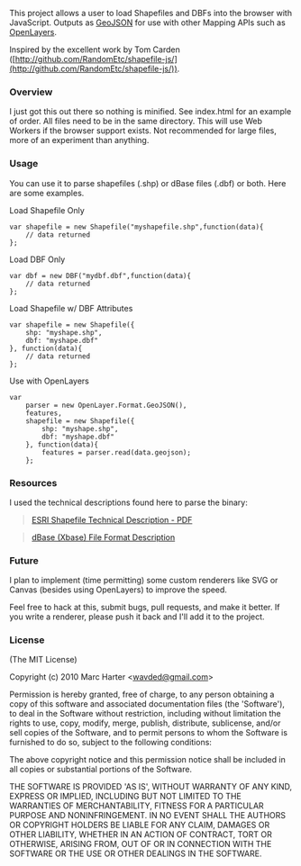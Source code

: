 This project allows a user to load Shapefiles and DBFs into the browser with JavaScript.
Outputs as [GeoJSON](http://geojson.org/) for use with other Mapping APIs such as [OpenLayers](http://openlayers.org).

Inspired by the excellent work by Tom Carden ([http://github.com/RandomEtc/shapefile-js/](http://github.com/RandomEtc/shapefile-js/)).

### Overview

I just got this out there so nothing is minified.  See index.html for an example of order.  All files need to be in the same directory.  This will use Web Workers if the browser support exists.  Not recommended for large files, more of an experiment than anything.

### Usage

You can use it to parse shapefiles (.shp) or dBase files (.dbf) or both.  Here are some examples.

Load Shapefile Only

    var shapefile = new Shapefile("myshapefile.shp",function(data){
        // data returned
    };

Load DBF Only

    var dbf = new DBF("mydbf.dbf",function(data){
        // data returned
    };

Load Shapefile w/ DBF Attributes

    var shapefile = new Shapefile({
        shp: "myshape.shp",
        dbf: "myshape.dbf"
    }, function(data){
        // data returned
    };

Use with OpenLayers

    var
        parser = new OpenLayer.Format.GeoJSON(),
        features,
        shapefile = new Shapefile({
            shp: "myshape.shp",
            dbf: "myshape.dbf"
        }, function(data){
            features = parser.read(data.geojson);
        };

### Resources

I used the technical descriptions found here to parse the binary:

> [ESRI Shapefile Technical Description - PDF](http://www.esri.com/library/whitepapers/pdfs/shapefile.pdf)

> [dBase (Xbase) File Format Description](http://www.dbf2002.com/dbf-file-format.html)

### Future

I plan to implement (time permitting) some custom renderers like SVG or Canvas (besides using OpenLayers) to improve the speed.

Feel free to hack at this, submit bugs, pull requests, and make it better.  If you write a renderer, please push it back and I'll add it to the project.

### License

(The MIT License)

Copyright (c) 2010 Marc Harter &lt;wavded@gmail.com&gt;

Permission is hereby granted, free of charge, to any person obtaining
a copy of this software and associated documentation files (the
'Software'), to deal in the Software without restriction, including
without limitation the rights to use, copy, modify, merge, publish,
distribute, sublicense, and/or sell copies of the Software, and to
permit persons to whom the Software is furnished to do so, subject to
the following conditions:

The above copyright notice and this permission notice shall be
included in all copies or substantial portions of the Software.

THE SOFTWARE IS PROVIDED 'AS IS', WITHOUT WARRANTY OF ANY KIND,
EXPRESS OR IMPLIED, INCLUDING BUT NOT LIMITED TO THE WARRANTIES OF
MERCHANTABILITY, FITNESS FOR A PARTICULAR PURPOSE AND NONINFRINGEMENT.
IN NO EVENT SHALL THE AUTHORS OR COPYRIGHT HOLDERS BE LIABLE FOR ANY
CLAIM, DAMAGES OR OTHER LIABILITY, WHETHER IN AN ACTION OF CONTRACT,
TORT OR OTHERWISE, ARISING FROM, OUT OF OR IN CONNECTION WITH THE
SOFTWARE OR THE USE OR OTHER DEALINGS IN THE SOFTWARE.

